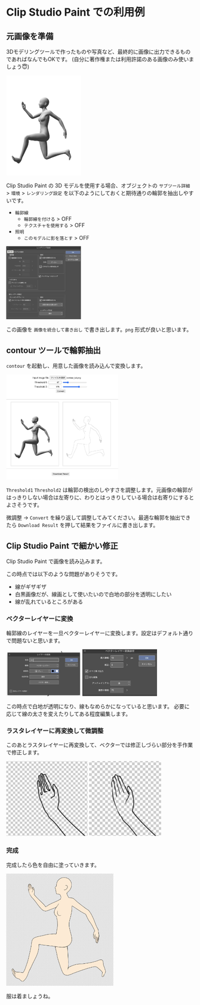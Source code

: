 # Clip Studio Paint での利用例

## 元画像を準備

3Dモデリングツールで作ったものや写真など、最終的に画像に出力できるものであればなんでもOKです。
(自分に著作権または利用許諾のある画像のみ使いましょう😇)

<img src="./images/csp_howto/original.png" width="200">

Clip Studio Paint の 3D モデルを使用する場合、オブジェクトの `サブツール詳細` > `環境` > `レンダリング設定` を以下のようにしておくと期待通りの輪郭を抽出しやすいです。

- `輪郭線`
    - `輪郭線を付ける` > OFF
    - `テクスチャを使用する` > OFF
- `照明`
    - `このモデルに影を落とす` > OFF

<img src="./images/csp_howto/render_setting.png" width="200">

この画像を `画像を統合して書き出し` で書き出します。`png` 形式が良いと思います。

## contour ツールで輪郭抽出

`contour` を起動し、用意した画像を読み込んで変換します。

<img src="./images/csp_howto/browser.png" width="300">

`Threshold1` `Threshold2` は輪郭の検出のしやすさを調整します。元画像の輪郭がはっきりしない場合は左寄りに、わりとはっきりしている場合は右寄りにするとよさそうです。

微調整 → `Convert` を繰り返して調整してみてください。最適な輪郭を抽出できたら `Download Result` を押して結果をファイルに書き出します。

## Clip Studio Paint で細かい修正

Clip Studio Paint で画像を読み込みます。

この時点では以下のような問題がありそうです。

- 線がギザギザ
- 白黒画像だが、線画として使いたいので白地の部分を透明にしたい
- 線が乱れているところがある

### ベクターレイヤーに変換

輪郭線のレイヤーを一旦ベクターレイヤーに変換します。設定はデフォルト通りで問題ないと思います。

<img src="./images/csp_howto/convert_vector.png" width="200">
<img src="./images/csp_howto/vector_setting.png" width="200">

この時点で白地が透明になり、線もなめらかになっていると思います。
必要に応じて線の太さを変えたりしてある程度編集します。

### ラスタレイヤーに再変換して微調整

このあとラスタレイヤーに再変換して、ベクターでは修正しづらい部分を手作業で修正します。

<img src="./images/csp_howto/hand_before.png" height="200">
<img src="./images/csp_howto/hand_after.png" height="200">

### 完成

完成したら色を自由に塗っていきます。

<img src="./images/csp_howto/finish.png" height="300">

服は着ましょうね。


